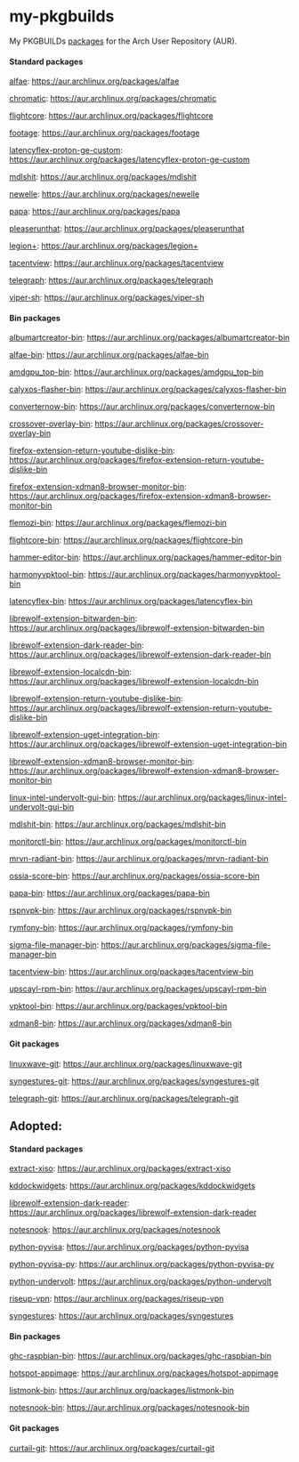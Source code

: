 # my-pkgbuilds
My PKGBUILDs [packages](https://aur.archlinux.org/packages?K=begin-theadventu&SeB=m) for the Arch User Repository (AUR).

#### Standard packages
[alfae](https://github.com/suchmememanyskill/Alfae): https://aur.archlinux.org/packages/alfae

[chromatic](https://github.com/nate-xyz/chromatic): https://aur.archlinux.org/packages/chromatic

[flightcore](https://github.com/R2NorthstarTools/FlightCore): https://aur.archlinux.org/packages/flightcore

[footage](https://gitlab.com/adhami3310/Footage): https://aur.archlinux.org/packages/footage

[latencyflex-proton-ge-custom](https://github.com/ishitatsuyuki/LatencyFleX): https://aur.archlinux.org/packages/latencyflex-proton-ge-custom

[mdlshit](https://github.com/headassbtw/mdlshit): https://aur.archlinux.org/packages/mdlshit

[newelle](https://github.com/qwersyk/Newelle): https://aur.archlinux.org/packages/newelle

[papa](https://github.com/AnActualEmerald/papa): https://aur.archlinux.org/packages/papa

[pleaserunthat](https://github.com/Sebicodes99/pleaserunthat-beta): https://aur.archlinux.org/packages/pleaserunthat

[legion+](https://github.com/r-ex/LegionPlus): https://aur.archlinux.org/packages/legion+

[tacentview](https://github.com/bluescan/tacentview): https://aur.archlinux.org/packages/tacentview

[telegraph](https://github.com/fkinoshita/Telegraph): https://aur.archlinux.org/packages/telegraph

[viper-sh](https://github.com/0neGal/viper-sh): https://aur.archlinux.org/packages/viper-sh

#### Bin packages
[albumartcreator-bin](https://github.com/0neGal/albumArtCreator): https://aur.archlinux.org/packages/albumartcreator-bin

[alfae-bin](https://github.com/suchmememanyskill/Alfae): https://aur.archlinux.org/packages/alfae-bin

[amdgpu_top-bin](https://github.com/Umio-Yasuno/amdgpu_top): https://aur.archlinux.org/packages/amdgpu_top-bin

[calyxos-flasher-bin](https://gitlab.com/CalyxOS/device-flasher): https://aur.archlinux.org/packages/calyxos-flasher-bin

[converternow-bin](https://github.com/ferraridamiano/ConverterNOW): https://aur.archlinux.org/packages/converternow-bin

[crossover-overlay-bin](https://github.com/lacymorrow/crossover): https://aur.archlinux.org/packages/crossover-overlay-bin

[firefox-extension-return-youtube-dislike-bin](https://addons.mozilla.org/addon/return-youtube-dislikes): https://aur.archlinux.org/packages/firefox-extension-return-youtube-dislike-bin

[firefox-extension-xdman8-browser-monitor-bin](https://addons.mozilla.org/addon/xdm-browser-monitor-v8): https://aur.archlinux.org/packages/firefox-extension-xdman8-browser-monitor-bin

[flemozi-bin](https://github.com/KRTirtho/flemozi): https://aur.archlinux.org/packages/flemozi-bin

[flightcore-bin](https://github.com/R2NorthstarTools/FlightCore): https://aur.archlinux.org/packages/flightcore-bin

[hammer-editor-bin](https://github.com/Wavesonics/hammer-editor): https://aur.archlinux.org/packages/hammer-editor-bin

[harmonyvpktool-bin](https://github.com/harmonytf/HarmonyVPKTool): https://aur.archlinux.org/packages/harmonyvpktool-bin

[latencyflex-bin](https://github.com/ishitatsuyuki/LatencyFleX): https://aur.archlinux.org/packages/latencyflex-bin

[librewolf-extension-bitwarden-bin](https://addons.mozilla.org/addon/bitwarden-password-manager): https://aur.archlinux.org/packages/librewolf-extension-bitwarden-bin

[librewolf-extension-dark-reader-bin](https://addons.mozilla.org/addon/darkreader): https://aur.archlinux.org/packages/librewolf-extension-dark-reader-bin

[librewolf-extension-localcdn-bin](https://addons.mozilla.org/addon/localcdn-fork-of-decentraleyes): https://aur.archlinux.org/packages/librewolf-extension-localcdn-bin

[librewolf-extension-return-youtube-dislike-bin](https://addons.mozilla.org/addon/return-youtube-dislikes): https://aur.archlinux.org/packages/librewolf-extension-return-youtube-dislike-bin

[librewolf-extension-uget-integration-bin](https://addons.mozilla.org/addon/ugetintegration): https://aur.archlinux.org/packages/librewolf-extension-uget-integration-bin

[librewolf-extension-xdman8-browser-monitor-bin](https://addons.mozilla.org/addon/xdm-browser-monitor-v8): https://aur.archlinux.org/packages/librewolf-extension-xdman8-browser-monitor-bin

[linux-intel-undervolt-gui-bin](https://github.com/lukechadwick/linux-intel-undervolt-gui): https://aur.archlinux.org/packages/linux-intel-undervolt-gui-bin

[mdlshit-bin](https://github.com/headassbtw/mdlshit): https://aur.archlinux.org/packages/mdlshit-bin

[monitorctl-bin](https://github.com/5iddy/monitorctl): https://aur.archlinux.org/packages/monitorctl-bin

[mrvn-radiant-bin](https://github.com/MRVN-Radiant/MRVN-Radiant): https://aur.archlinux.org/packages/mrvn-radiant-bin

[ossia-score-bin](https://github.com/ossia/score): https://aur.archlinux.org/packages/ossia-score-bin

[papa-bin](https://github.com/AnActualEmerald/papa): https://aur.archlinux.org/packages/papa-bin

[rspnvpk-bin](https://github.com/taskinoz/RSPNVPK): https://aur.archlinux.org/packages/rspnvpk-bin

[rymfony-bin](https://github.com/Orbitale/Rymfony): https://aur.archlinux.org/packages/rymfony-bin

[sigma-file-manager-bin](https://github.com/aleksey-hoffman/sigma-file-manager): https://aur.archlinux.org/packages/sigma-file-manager-bin

[tacentview-bin](https://github.com/bluescan/tacentview): https://aur.archlinux.org/packages/tacentview-bin

[upscayl-rpm-bin](https://github.com/upscayl/upscayl): https://aur.archlinux.org/packages/upscayl-rpm-bin

[vpktool-bin](https://github.com/craftablescience/VPKTool): https://aur.archlinux.org/packages/vpktool-bin

[xdman8-bin](https://github.com/subhra74/xdm-experimental-binaries): https://aur.archlinux.org/packages/xdman8-bin

#### Git packages
[linuxwave-git](https://github.com/orhun/linuxwave): https://aur.archlinux.org/packages/linuxwave-git

[syngestures-git](https://github.com/mqudsi/syngesture): https://aur.archlinux.org/packages/syngestures-git

[telegraph-git](https://github.com/fkinoshita/Telegraph): https://aur.archlinux.org/packages/telegraph-git

## Adopted:
#### Standard packages

[extract-xiso](https://github.com/XboxDev/extract-xiso): https://aur.archlinux.org/packages/extract-xiso

[kddockwidgets](https://github.com/KDAB/KDDockWidgets): https://aur.archlinux.org/packages/kddockwidgets

[librewolf-extension-dark-reader](https://github.com/darkreader/darkreader): https://aur.archlinux.org/packages/librewolf-extension-dark-reader

[notesnook](https://github.com/streetwriters/notesnook): https://aur.archlinux.org/packages/notesnook

[python-pyvisa](https://github.com/pyvisa/pyvisa): https://aur.archlinux.org/packages/python-pyvisa

[python-pyvisa-py](https://github.com/pyvisa/pyvisa-py): https://aur.archlinux.org/packages/python-pyvisa-py

[python-undervolt](https://github.com/georgewhewell/undervolt): https://aur.archlinux.org/packages/python-undervolt

[riseup-vpn](https://github.com/leapcode/bitmask-vpn): https://aur.archlinux.org/packages/riseup-vpn

[syngestures](https://github.com/mqudsi/syngesture): https://aur.archlinux.org/packages/syngestures

#### Bin packages

[ghc-raspbian-bin](https://archive.raspbian.org/raspbian/pool/main/g/ghc): https://aur.archlinux.org/packages/ghc-raspbian-bin

[hotspot-appimage](https://github.com/KDAB/hotspot): https://aur.archlinux.org/packages/hotspot-appimage

[listmonk-bin](https://github.com/knadh/listmonk): https://aur.archlinux.org/packages/listmonk-bin

[notesnook-bin](https://github.com/streetwriters/notesnook): https://aur.archlinux.org/packages/notesnook-bin

#### Git packages
[curtail-git](https://github.com/Huluti/Curtail): https://aur.archlinux.org/packages/curtail-git
